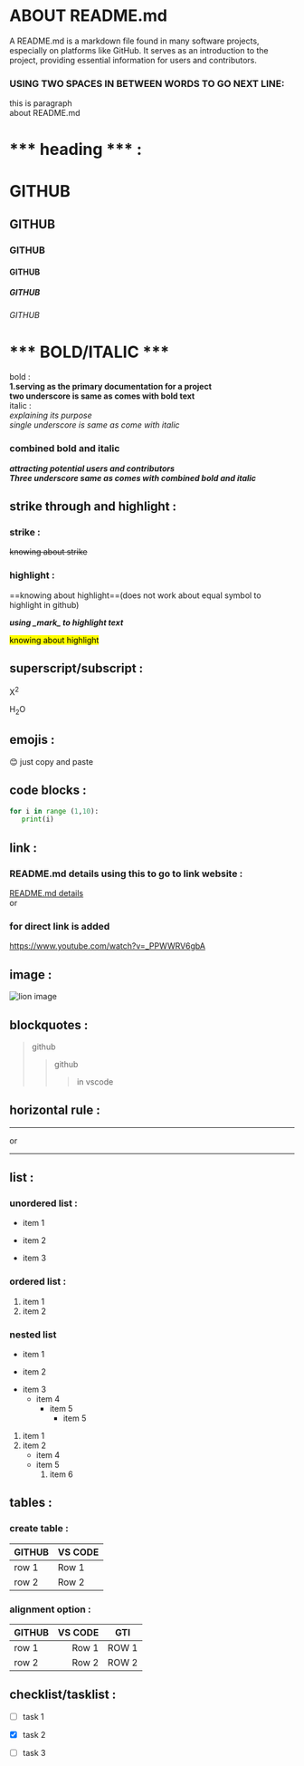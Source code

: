 # ABOUT README.md  
A README.md is a markdown file found in many software projects, especially on platforms like GitHub. It serves as an introduction to the project, providing essential information for users and contributors.
### USING TWO SPACES IN BETWEEN WORDS TO GO NEXT LINE:
this is paragraph  
about README.md

# *** heading *** :
# GITHUB
## GITHUB
### GITHUB
#### GITHUB
##### GITHUB
###### GITHUB

# *** BOLD/ITALIC *** 
bold :  
**1.serving as the primary documentation for a project**  
__two underscore is same as comes with bold text__  
italic :  
*explaining its purpose*  
_single underscore is same as come with italic_

### combined bold and italic 
***attracting potential users and contributors***  
___Three underscore same as comes with combined bold and italic___  

## strike through and highlight :

### strike :

~~knowing about strike~~

### highlight :

==knowing about highlight==(does not work about equal symbol to highlight in github)

 ***using *_mark*_ to highlight text***

 <mark>knowing about highlight</mark>

 ## superscript/subscript :

 X<sup>2</sup>

 H<sub>2</sub>O


 ## emojis :
 😊 just copy and paste 

 ## code blocks :

 ```python
 for i in range (1,10):
    print(i)

 ```
## link :
### README.md details using this to go to link website :
 [README.md details](https://www.youtube.com/watch?v=_PPWWRV6gbA)  
            or  
### for direct link is added
 <https://www.youtube.com/watch?v=_PPWWRV6gbA>

 ## image :
 ![lion image](lion-animal-predator-big-cat-40803.jpeg)

## blockquotes :

> github
>> github
>>> in vscode
## horizontal rule :

___

or

***

## list :

### unordered list :
- item 1
+ item 2
* item 3
### ordered list :
1. item 1
1. item 2

### nested list 
- item 1
+ item 2
* item 3
    * item 4
        + item 5
            - item 5

1. item 1
1. item 2
    - item 4
    - item 5
        1. item 6
## tables :
### create table :

| GITHUB | VS CODE |
|--------| --------|
| row 1  |  Row 1  |
| row 2  |  Row 2  |

### alignment option :

| GITHUB | VS CODE |GTI|
|:--------|--------:|:---:|
| row 1  |  Row 1  | ROW 1|
| row 2  |  Row 2  | ROW 2|

## checklist/tasklist :

- [ ] task 1
- [x] task 2
- [ ] task 3




